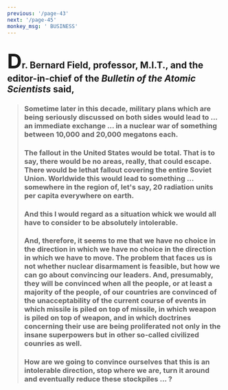 ```yaml
---
previous: '/page-43'
next: '/page-45'
monkey_msg: ' BUSINESS'
---
```


## <span style="font-size:47px;">D</span>r. Bernard Field, professor, M.I.T., and the editor-in-chief of the _Bulletin  of the Atomic Scientists_ said,
> ### Sometime later in this decade, military plans which are being seriously discussed on both sides would lead to ... an immediate exchange ... in a nuclear war of something between 10,000 and 20,000 megatons each.
> ### The fallout in the United States would be total. That is to say, there would be no areas, really, that could escape. There would be lethat fallout covering the entire Soviet Union. Worldwide this would lead to something ... somewhere in the region of, let's say, 20 radiation units per capita everywhere on earth.
> ### And this I would regard as a situation whick we would all have to consider to be absolutely intolerable.
> ### And, therefore, it seems to me that we have no choice in the direction in which we have no choice in the direction in which we have to move. The problem that faces us is not whether nuclear disarmament is feasible, but how we can go about convincing our leaders. And, presumably, they will be convinced when all the people, or at least a majority of the people, of our countries are convinced of the unacceptability of the current course of events in which missile is piled on top of missile, in which weapon is piled on top of weapon, and in which doctrines concerning their use are being proliferated not only in the insane superpowers but in other so-called civilized counries as well.
> ### How are we going to convince ourselves that this is an intolerable direction, stop where we are, turn it around and eventually reduce these stockpiles ... ?
